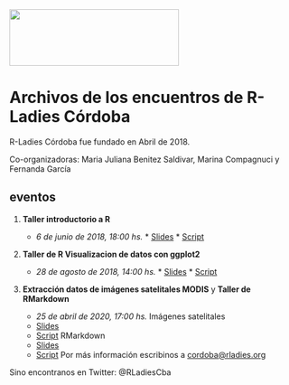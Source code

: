 <img src="https://github.com/rladies/starter-kit/blob/master/logo/R-LadiesGlobal_RBG_online_LogoWithText_Horizontal.png" data-canonical-src="https://github.com/rladies/starter-kit/blob/master/logo/R-LadiesGlobal_RBG_online_LogoWithText_Horizontal.png" width="300" height="100" />

# Archivos de los encuentros de R-Ladies Córdoba


R-Ladies Córdoba fue fundado en Abril de 2018.

Co-organizadoras: Maria Juliana Benitez Saldivar, Marina Compagnuci y  Fernanda García 


##  eventos 
  1. **Taller introductorio a R**
      - *6 de junio de 2018, 18:00 hs.*
    * [Slides](https://github.com/rladies/meetup-presentations_cordoba/blob/master/R-Ladies_taller_introduccion.pdf)
    * [Script](https://github.com/rladies/meetup-presentations_cordoba/blob/master/taller%20intro%20R.R)

  2. **Taller de R Visualizacion de datos con ggplot2**
       - *28 de agosto de 2018, 14:00 hs.*
    * [Slides](https://github.com/rladies/meetup-presentations_cordoba/blob/master/visualizacion%20de%20datos%20con%20ggplot2/ggplot_presentacion.pdf)
    * [Script](https://github.com/rladies/meetup-presentations_cordoba/blob/master/visualizacion%20de%20datos%20con%20ggplot2/ggplot2_script.R)
  
  3. **Extracción datos de imágenes satelitales MODIS** y **Taller de RMarkdown**
       - *25 de abril de 2020, 17:00 hs.*
       Imágenes satelitales
       * [Slides]()
       * [Script]()
       RMarkdown
        * [Slides]()
       * [Script]()
Por más información escribinos a cordoba@rladies.org

Sino encontranos en Twitter: @RLadiesCba
